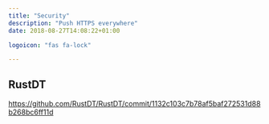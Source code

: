 ```yaml
---
title: "Security"
description: "Push HTTPS everywhere"
date: 2018-08-27T14:08:22+01:00

logoicon: "fas fa-lock"

---
```



## RustDT

https://github.com/RustDT/RustDT/commit/1132c103c7b78af5baf272531d88b268bc6ff11d